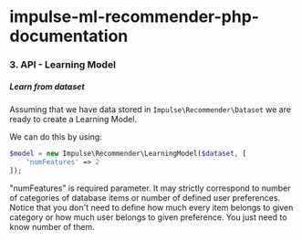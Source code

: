 # impulse-ml-recommender-php-documentation

### 3. API - Learning Model

##### Learn from dataset

Assuming that we have data stored in ```Impulse\Recommender\Dataset``` we are ready to create
a Learning Model.

We can do this by using:

```php
$model = new Impulse\Recommender\LearningModel($dataset, [
    'numFeatures' => 2
]);
```

"numFeatures" is required parameter. It may strictly correspond to number of categories of database
items or number of defined user preferences. 
Notice that you don't need to define how much every item belongs to
given category or how much user belongs to given preference. You just need to know number of them.